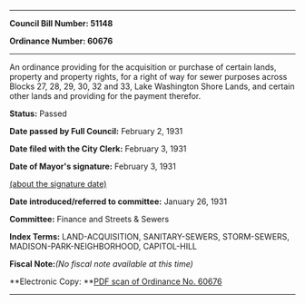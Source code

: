 

********

**Council Bill Number: 51148**
   
**Ordinance Number: 60676**
********

 An ordinance providing for the acquisition or purchase of certain lands, property and property rights, for a right of way for sewer purposes across Blocks 27, 28, 29, 30, 32 and 33, Lake Washington Shore Lands, and certain other lands and providing for the payment therefor.

**Status:** Passed
   
**Date passed by Full Council:** February 2, 1931
   
**Date filed with the City Clerk:** February 3, 1931
   
**Date of Mayor's signature:** February 3, 1931
   
[(about the signature date)](/~public/approvaldate.htm)
   
   
   
**Date introduced/referred to committee:** January 26, 1931
   
**Committee:** Finance and Streets & Sewers
   
   
**Index Terms:** LAND-ACQUISITION, SANITARY-SEWERS, STORM-SEWERS, MADISON-PARK-NEIGHBORHOOD, CAPITOL-HILL

**Fiscal Note:**_(No fiscal note available at this time)_

**Electronic Copy: **[PDF scan of Ordinance No. 60676](/~archives/Ordinances/Ord_60676.pdf)

********

